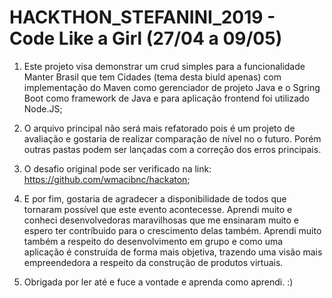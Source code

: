 # HACKTHON_STEFANINI_2019 - Code Like a Girl (27/04 a 09/05)

1. Este projeto visa demonstrar um crud simples para a funcionalidade Manter Brasil que tem Cidades (tema desta biuld apenas) com implementação do Maven como gerenciador de projeto Java e o Sgring Boot como framework de Java e para aplicação frontend foi utilizado Node.JS;

2. O arquivo principal não será mais refatorado pois é um projeto de avaliação e gostaria de realizar comparação de nível no o futuro. Porém outras pastas podem ser lançadas com a correção dos erros principais. 

3. O desafio original pode ser verificado na link: https://github.com/wmacibnc/hackaton;

4. E por fim, gostaria de agradecer a disponibilidade de todos que tornaram possível que este evento acontecesse. Aprendi muito e conheci desenvolvedoras maravilhosas que me ensinaram muito e espero ter contríbuido para o crescimento delas também. Aprendi muito também a respeito do desenvolvimento em grupo e como uma aplicação é construída de forma mais objetiva, trazendo uma visão mais empreendedora a respeito da construção de produtos virtuais.

5. Obrigada por ler até e fuce a vontade e aprenda como aprendi. :)
